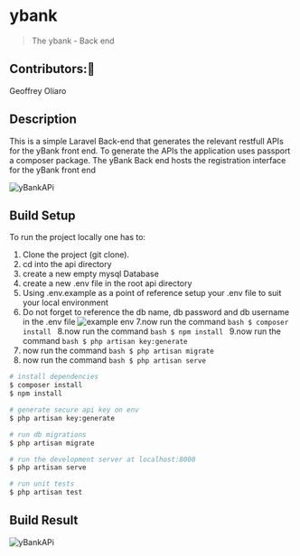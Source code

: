 # ybank

>The ybank - Back end

## Contributors::busts_in_silhouette:
Geoffrey Oliaro

## Description
This is a simple Laravel Back-end that generates the relevant restfull APIs for the yBank front end. To generate the APIs the application uses passport a composer package. The yBank Back end hosts the registration interface for the yBank front end

![yBankAPi](https://user-images.githubusercontent.com/36531897/91689665-4207ee00-eb6d-11ea-8b8e-5f2be10c91e1.PNG)


## Build Setup
To run the project locally one has to:
1. Clone the project (git clone).
2. cd into the api directory
3. create a new empty mysql Database
4. create a new .env file in the root api directory
5. Using .env.example as a point of reference setup your .env file to suit your local environment
6. Do not forget to reference the db name, db password and db username in the .env file
![example env](https://user-images.githubusercontent.com/36531897/91690926-6a90e780-eb6f-11ea-84b9-020fa3a10cea.PNG)
7.now run the command ```bash $ composer install ``` 
8.now run the command ```bash $ npm install ``` 
9.now run the command ```bash $ php artisan key:generate ``` 
10. now run the command ```bash $ php artisan migrate ``` 
11. now run the command ```bash $ php artisan serve ``` 

```bash
# install dependencies
$ composer install
$ npm install

# generate secure api key on env
$ php artisan key:generate

# run db migrations
$ php artisan migrate

# run the development server at localhost:8000
$ php artisan serve

# run unit tests
$ php artisan test

```

## Build Result
![yBankAPi](https://user-images.githubusercontent.com/36531897/91689665-4207ee00-eb6d-11ea-8b8e-5f2be10c91e1.PNG)
